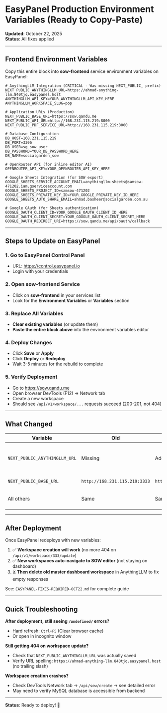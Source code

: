 # EasyPanel Production Environment Variables (Ready to Copy-Paste)

**Updated**: October 22, 2025  
**Status**: All fixes applied

---

## Frontend Environment Variables

Copy this entire block into **sow-frontend** service environment variables on EasyPanel:

```env
# AnythingLLM Integration (CRITICAL - Was missing NEXT_PUBLIC_ prefix)
NEXT_PUBLIC_ANYTHINGLLM_URL=https://ahmad-anything-llm.840tjq.easypanel.host
ANYTHINGLLM_API_KEY=YOUR_ANYTHINGLLM_API_KEY_HERE
ANYTHINGLLM_WORKSPACE_SLUG=pop

# Application URLs (Production)
NEXT_PUBLIC_BASE_URL=https://sow.qandu.me
NEXT_PUBLIC_API_URL=http://168.231.115.219:8000
NEXT_PUBLIC_PDF_SERVICE_URL=http://168.231.115.219:8000

# Database Configuration
DB_HOST=168.231.115.219
DB_PORT=3306
DB_USER=sg_sow_user
DB_PASSWORD=YOUR_DB_PASSWORD_HERE
DB_NAME=socialgarden_sow

# OpenRouter API (for inline editor AI)
OPENROUTER_API_KEY=YOUR_OPENROUTER_API_KEY_HERE

# Google Sheets Integration (for SOW export)
GOOGLE_SHEETS_SERVICE_ACCOUNT_EMAIL=anythingllm-sheets@samsow-471202.iam.gserviceaccount.com
GOOGLE_SHEETS_PROJECT_ID=samsow-471202
GOOGLE_SHEETS_PRIVATE_KEY_ID=YOUR_GOOGLE_PRIVATE_KEY_ID_HERE
GOOGLE_SHEETS_AUTO_SHARE_EMAIL=ahmad.basheer@socialgarden.com.au

# Google OAuth (for Sheets authentication)
GOOGLE_OAUTH_CLIENT_ID=YOUR_GOOGLE_OAUTH_CLIENT_ID_HERE
GOOGLE_OAUTH_CLIENT_SECRET=YOUR_GOOGLE_OAUTH_CLIENT_SECRET_HERE
GOOGLE_OAUTH_REDIRECT_URI=https://sow.qandu.me/api/oauth/callback
```

---

## Steps to Update on EasyPanel

### 1. Go to EasyPanel Control Panel
- URL: https://control.easypanel.io
- Login with your credentials

### 2. Open sow-frontend Service
- Click on **sow-frontend** in your services list
- Look for the **Environment Variables** or **Variables** section

### 3. Replace All Variables
- **Clear existing variables** (or update them)
- **Paste the entire block above** into the environment variables editor

### 4. Deploy Changes
- Click **Save** or **Apply**
- Click **Deploy** or **Redeploy**
- Wait 3-5 minutes for the rebuild to complete

### 5. Verify Deployment
- Go to https://sow.qandu.me
- Open browser DevTools (F12) → Network tab
- Create a new workspace
- Should see `/api/v1/workspace/...` requests succeed (200-201, not 404)

---

## What Changed

| Variable | Old | New | Why |
|----------|-----|-----|-----|
| `NEXT_PUBLIC_ANYTHINGLLM_URL` | Missing | Added | Critical - was causing `/undefined/` 404 errors |
| `NEXT_PUBLIC_BASE_URL` | `http://168.231.115.219:3333` | `https://sow.qandu.me` | Production HTTPS URL |
| All others | Same | Same | No changes needed |

---

## After Deployment

Once EasyPanel redeploys with new variables:

1. ✅ **Workspace creation will work** (no more 404 on `/api/v1/workspace/333/update`)
2. ✅ **New workspaces auto-navigate to SOW editor** (not staying on dashboard)
3. ⏳ **Then delete old master dashboard workspace** in AnythingLLM to fix empty responses

See: `EASYPANEL-FIXES-REQUIRED-OCT22.md` for complete guide

---

## Quick Troubleshooting

**After deployment, still seeing `/undefined/` errors?**
- Hard refresh: `Ctrl+F5` (Clear browser cache)
- Or open in incognito window

**Still getting 404 on workspace update?**
- Check that `NEXT_PUBLIC_ANYTHINGLLM_URL` was actually saved
- Verify URL spelling: `https://ahmad-anything-llm.840tjq.easypanel.host` (no trailing slash)

**Workspace creation crashes?**
- Check DevTools Network tab → `/api/sow/create` → see detailed error
- May need to verify MySQL database is accessible from backend

---

**Status**: Ready to deploy! 🚀
